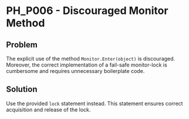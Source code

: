 # PH_P006 - Discouraged Monitor Method

## Problem

The explicit use of the method `Monitor.Enter(object)` is discouraged. Moreover, the correct implementation of a fail-safe monitor-lock is cumbersome and requires unnecessary boilerplate code.

## Solution

Use the provided `lock` statement instead. This statement ensures correct acquisition and release of the lock.
